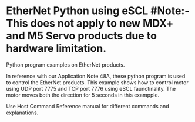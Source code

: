 # EtherNet Python using eSCL #Note:- This does not apply to new MDX+ and M5 Servo products due to hardware limitation. 
Python program examples on EtherNet products. 

In reference with our Application Note 48A, these python program is used to control the EtherNet products. 
This example shows how to control motor using UDP port 7775 and TCP port 7776 using eSCL faunctinality. 
The motor moves both the direction for 5 seconds in this exampple. 

Use Host Command Reference manual for different commands and explanations. 



